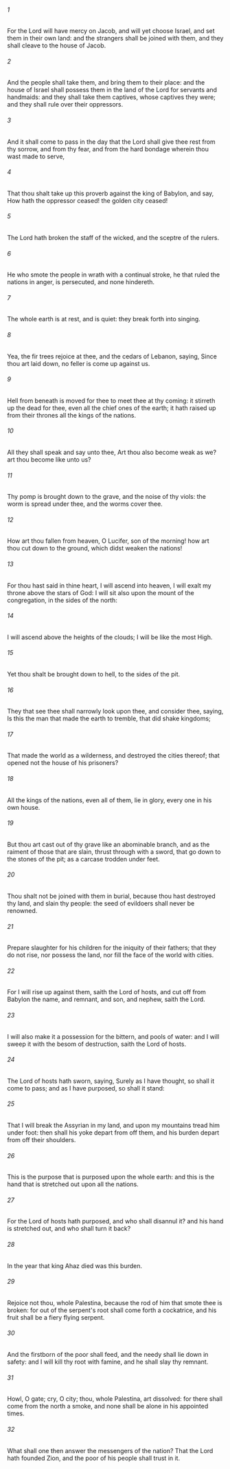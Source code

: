 ###### 1
For the Lord will have mercy on Jacob, and will yet choose Israel, and set them in their own land: and the strangers shall be joined with them, and they shall cleave to the house of Jacob.

###### 2
And the people shall take them, and bring them to their place: and the house of Israel shall possess them in the land of the Lord for servants and handmaids: and they shall take them captives, whose captives they were; and they shall rule over their oppressors.

###### 3
And it shall come to pass in the day that the Lord shall give thee rest from thy sorrow, and from thy fear, and from the hard bondage wherein thou wast made to serve,

###### 4
That thou shalt take up this proverb against the king of Babylon, and say, How hath the oppressor ceased! the golden city ceased!

###### 5
The Lord hath broken the staff of the wicked, and the sceptre of the rulers.

###### 6
He who smote the people in wrath with a continual stroke, he that ruled the nations in anger, is persecuted, and none hindereth.

###### 7
The whole earth is at rest, and is quiet: they break forth into singing.

###### 8
Yea, the fir trees rejoice at thee, and the cedars of Lebanon, saying, Since thou art laid down, no feller is come up against us.

###### 9
Hell from beneath is moved for thee to meet thee at thy coming: it stirreth up the dead for thee, even all the chief ones of the earth; it hath raised up from their thrones all the kings of the nations.

###### 10
All they shall speak and say unto thee, Art thou also become weak as we? art thou become like unto us?

###### 11
Thy pomp is brought down to the grave, and the noise of thy viols: the worm is spread under thee, and the worms cover thee.

###### 12
How art thou fallen from heaven, O Lucifer, son of the morning! how art thou cut down to the ground, which didst weaken the nations!

###### 13
For thou hast said in thine heart, I will ascend into heaven, I will exalt my throne above the stars of God: I will sit also upon the mount of the congregation, in the sides of the north:

###### 14
I will ascend above the heights of the clouds; I will be like the most High.

###### 15
Yet thou shalt be brought down to hell, to the sides of the pit.

###### 16
They that see thee shall narrowly look upon thee, and consider thee, saying, Is this the man that made the earth to tremble, that did shake kingdoms;

###### 17
That made the world as a wilderness, and destroyed the cities thereof; that opened not the house of his prisoners?

###### 18
All the kings of the nations, even all of them, lie in glory, every one in his own house.

###### 19
But thou art cast out of thy grave like an abominable branch, and as the raiment of those that are slain, thrust through with a sword, that go down to the stones of the pit; as a carcase trodden under feet.

###### 20
Thou shalt not be joined with them in burial, because thou hast destroyed thy land, and slain thy people: the seed of evildoers shall never be renowned.

###### 21
Prepare slaughter for his children for the iniquity of their fathers; that they do not rise, nor possess the land, nor fill the face of the world with cities.

###### 22
For I will rise up against them, saith the Lord of hosts, and cut off from Babylon the name, and remnant, and son, and nephew, saith the Lord.

###### 23
I will also make it a possession for the bittern, and pools of water: and I will sweep it with the besom of destruction, saith the Lord of hosts.

###### 24
The Lord of hosts hath sworn, saying, Surely as I have thought, so shall it come to pass; and as I have purposed, so shall it stand:

###### 25
That I will break the Assyrian in my land, and upon my mountains tread him under foot: then shall his yoke depart from off them, and his burden depart from off their shoulders.

###### 26
This is the purpose that is purposed upon the whole earth: and this is the hand that is stretched out upon all the nations.

###### 27
For the Lord of hosts hath purposed, and who shall disannul it? and his hand is stretched out, and who shall turn it back?

###### 28
In the year that king Ahaz died was this burden.

###### 29
Rejoice not thou, whole Palestina, because the rod of him that smote thee is broken: for out of the serpent's root shall come forth a cockatrice, and his fruit shall be a fiery flying serpent.

###### 30
And the firstborn of the poor shall feed, and the needy shall lie down in safety: and I will kill thy root with famine, and he shall slay thy remnant.

###### 31
Howl, O gate; cry, O city; thou, whole Palestina, art dissolved: for there shall come from the north a smoke, and none shall be alone in his appointed times.

###### 32
What shall one then answer the messengers of the nation? That the Lord hath founded Zion, and the poor of his people shall trust in it.


